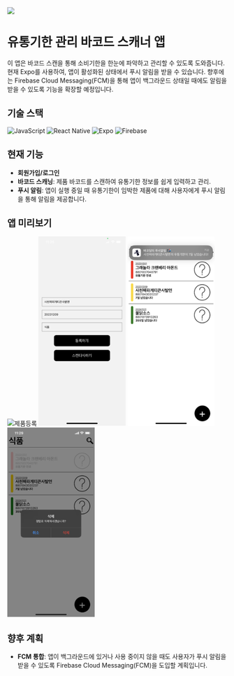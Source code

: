 <img src="https://capsule-render.vercel.app/api?type=waving&color=auto&height=200&section=header&text=&fontSize=30" />

# 유통기한 관리 바코드 스캐너 앱

이 앱은 바코드 스캔을 통해 소비기한을 한눈에 파악하고 관리할 수 있도록 도와줍니다. 현재 Expo를 사용하여, 앱이 활성화된 상태에서 푸시 알림을 받을 수 있습니다. 향후에는 Firebase Cloud Messaging(FCM)을 통해 앱이 백그라운드 상태일 때에도 알림을 받을 수 있도록 기능을 확장할 예정입니다.

## 기술 스택
![JavaScript](https://img.shields.io/badge/JavaScript-F7DF1E?style=for-the-badge&logo=javascript&logoColor=black)
![React Native](https://img.shields.io/badge/React_Native-20232A?style=for-the-badge&logo=react&logoColor=61DAFB)
![Expo](https://img.shields.io/badge/Expo-000020?style=for-the-badge&logo=expo&logoColor=white)
![Firebase](https://img.shields.io/badge/Firebase-FFCA28?style=for-the-badge&logo=firebase&logoColor=black)

## 현재 기능
- **회원가입/로그인**
- **바코드 스캐닝**: 제품 바코드를 스캔하여 유통기한 정보를 쉽게 입력하고 관리.
- **푸시 알림**: 앱이 실행 중일 때 유통기한이 임박한 제품에 대해 사용자에게 푸시 알림을 통해 알림을 제공합니다.

## 앱 미리보기
<p>
  <img src="/assets/1.png" width="200" alt="제품등록">
  <img src="/assets/2.png" width="200" alt="제품등록2">
  <img src="/assets/3.png" width="200" alt="푸시알림">
  <img src="/assets/4.png" width="200" alt="제품삭제">
</p>



## 향후 계획
- **FCM 통합**: 앱이 백그라운드에 있거나 사용 중이지 않을 때도 사용자가 푸시 알림을 받을 수 있도록 Firebase Cloud Messaging(FCM)을 도입할 계획입니다.


